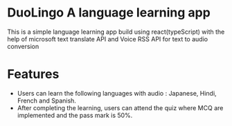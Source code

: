 # DuoLingo A language learning app

This is a simple language learning app build using react(typeScript) with the help of microsoft text translate API and Voice RSS API for text to audio conversion

# Features

- Users can learn the following languages with audio : Japanese, Hindi, French and Spanish.
- After completing the learning, users can attend the quiz where MCQ are implemented and the pass mark is 50%.
